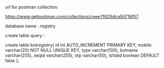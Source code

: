 url for postman collection:

https://www.getpostman.com/collections/ceee7f629dca50716f57


database name : registry

create table query :


create table botregistry(
id int AUTO_INCREMENT PRIMARY KEY,
mobile varchar(20) NOT NULL UNIQUE KEY,
type varchar(100),
botname varchar(255),
seqid varchar(255),
otp varchar(50),
isValid boolean DEFAULT false
);